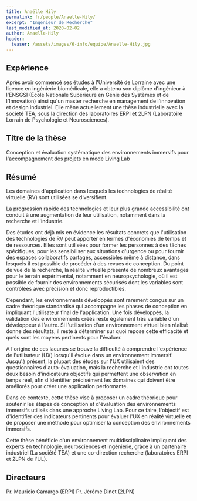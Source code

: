```yaml
---
title: Anaëlle Hily
permalink: fr/people/Anaelle-Hily/
excerpt: "Ingénieur de Recherche"
last_modified_at: 2020-02-02
author: Anaelle-Hily
header:
  teaser: /assets/images/6-info/equipe/Anaelle-Hily.jpg
---
```


## Expérience  

Après avoir commencé ses études à l'Université de Lorraine avec une licence en ingénierie biomédicale, elle a obtenu son diplôme d'ingénieur à l'ENSGSI (École Nationale Supérieure en Génie des Systèmes et de l'Innovation) ainsi qu'un master recherche en management de l'innovation et design industriel. Elle mène actuellement une thèse industrielle avec la société TEA, sous la direction des laboratoires ERPI et 2LPN (Laboratoire Lorrain de Psychologie et Neurosciences).


## Titre de la thèse 

Conception et évaluation systématique des environnements immersifs pour l'accompagnement des projets en mode Living Lab

## Résumé  

Les domaines d'application dans lesquels les technologies de réalité virtuelle (RV) sont utilisées se diversifient.  

La progression rapide des technologies et leur plus grande accessibilité ont conduit à une augmentation de leur utilisation, notamment dans la recherche et l'industrie.  

Des études ont déjà mis en évidence les résultats concrets que l'utilisation des technologies de RV peut apporter en termes d'économies de temps et de ressources. Elles sont utilisées pour former les personnes à des tâches spécifiques, pour les sensibiliser aux situations d'urgence ou pour fournir des espaces collaboratifs partagés, accessibles même à distance, dans lesquels il est possible de procéder à des revues de conception. Du point de vue de la recherche, la réalité virtuelle présente de nombreux avantages pour le terrain expérimental, notamment en neuropsychologie, où il est possible de fournir des environnements sécurisés dont les variables sont contrôlées avec précision et donc reproductibles.   

Cependant, les environnements développés sont rarement conçus sur un cadre théorique standardisé qui accompagne les phases de conception en impliquant l'utilisateur final de l'application. Une fois développés, la validation des environnements créés reste également très variable d'un développeur à l'autre. Si l'utilisation d'un environnement virtuel bien réalisé donne des résultats, il reste à déterminer sur quoi repose cette efficacité et quels sont les moyens pertinents pour l'évaluer.  

A l'origine de ces lacunes se trouve la difficulté à comprendre l'expérience de l'utilisateur (UX) lorsqu'il évolue dans un environnement immersif. Jusqu'à présent, la plupart des études sur l'UX utilisaient des questionnaires d'auto-évaluation, mais la recherche et l'industrie ont toutes deux besoin d'indicateurs objectifs qui permettent une observation en temps réel, afin d'identifier précisément les domaines qui doivent être améliorés pour créer une application performante.  

Dans ce contexte, cette thèse vise à proposer un cadre théorique pour soutenir les étapes de conception et d'évaluation des environnements immersifs utilisés dans une approche Living Lab. Pour ce faire, l'objectif est d'identifier des indicateurs pertinents pour évaluer l'UX en réalité virtuelle et de proposer une méthode pour optimiser la conception des environnements immersifs.  

Cette thèse bénéficie d'un environnement multidisciplinaire impliquant des experts en technologie, neurosciences et ingénierie, grâce à un partenaire industriel (La société TEA) et une co-direction recherche (laboratoires ERPI et 2LPN de l'UL).  


## Directeurs 

Pr. Mauricio Camargo (ERPI)
Pr. Jérôme Dinet (2LPN)
